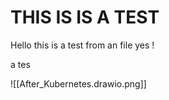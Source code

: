 # THIS IS IS A TEST
Hello this is a test from an file yes !

a tes

![[After_Kubernetes.drawio.png]]